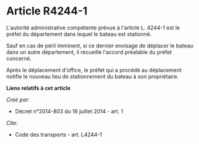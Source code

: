 # Article R4244-1

L'autorité administrative compétente prévue à l'article L. 4244-1 est le préfet du département dans lequel le bateau est
stationné. 

Sauf en cas de péril imminent, si ce dernier envisage de déplacer le bateau dans un autre département, il recueille l'accord
préalable du préfet concerné. 

Après le déplacement d'office, le préfet qui a procédé au déplacement notifie le nouveau lieu de stationnement du bateau à
son propriétaire.

**Liens relatifs à cet article**

_Créé par_:

  - Décret n°2014-803 du 16 juillet 2014 - art. 1

_Cite_:

  - Code des transports - art. L4244-1
